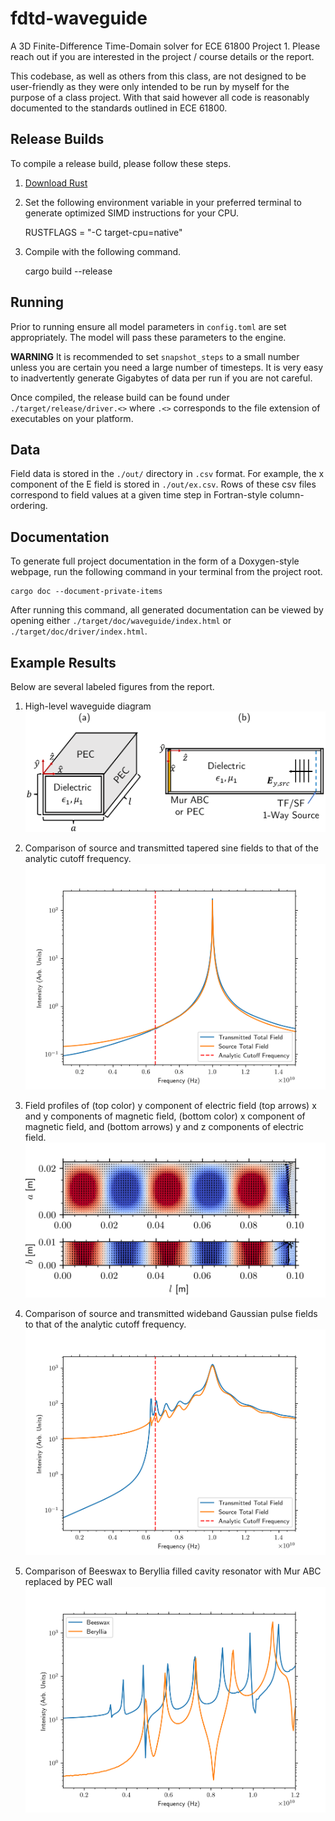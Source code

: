# fdtd-waveguide
A 3D Finite-Difference Time-Domain solver for ECE 61800 Project 1.
Please reach out if you are interested in the project / course details or the report.

This codebase, as well as others from this class, are not designed to be user-friendly as they were only intended to be run by myself for the purpose of a class project.
With that said however all code is reasonably documented to the standards outlined in ECE 61800.

## Release Builds
To compile a release build, please follow these steps.
1. [Download Rust](https://www.rust-lang.org/)
2. Set the following environment variable in your preferred terminal to generate optimized SIMD instructions for your CPU.
    
    
    RUSTFLAGS = "-C target-cpu=native"

3. Compile with the following command.
    

    cargo build --release

## Running
Prior to running ensure all model parameters in `config.toml` are set appropriately. 
The model will pass these parameters to the engine. 

**WARNING** It is recommended to set `snapshot_steps` to a small number unless you are certain you need a large number of timesteps. 
It is very easy to inadvertently generate Gigabytes of data per run if you are not careful.

Once compiled, the release build can be found under `./target/release/driver.<>` where `.<>` corresponds to the file extension of executables on your platform.

## Data
Field data is stored in the `./out/` directory in `.csv` format. 
For example, the x component of the E field is stored in `./out/ex.csv`.
Rows of these csv files correspond to field values at a given time step in Fortran-style column-ordering.

## Documentation
To generate full project documentation in the form of a Doxygen-style webpage, run the following command in your terminal from the project root.


    cargo doc --document-private-items

After running this command, all generated documentation can be viewed by opening either `./target/doc/waveguide/index.html` or `./target/doc/driver/index.html`.

## Example Results
Below are several labeled figures from the report.
1. High-level waveguide diagram
![Model diagram](./figures/model.png)


2. Comparison of source and transmitted tapered sine fields to that of the analytic cutoff frequency.
![Monochromatic Tapered Sine Wave](./figures/monochromatic-source.png)


3. Field profiles of (top color) y component of electric field (top arrows) x and y components of magnetic field, (bottom color) x component of magnetic field, and (bottom arrows) y and z components of electric field.
![Monochromatic Source Field Profiles](./figures/labeled-monochromatic-source-profile.png)

   
4. Comparison of source and transmitted wideband Gaussian pulse fields to that of the analytic cutoff frequency.
![Wideband Gaussian Pulse Comparison](./figures/wideband-spectrum.png)


5. Comparison of Beeswax to Beryllia filled cavity resonator with Mur ABC replaced by PEC wall
![Comparison of Beeswax to Beryllia](./figures/comp.png)
